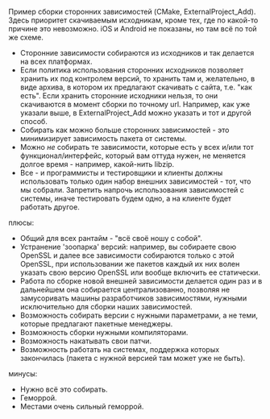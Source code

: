 Пример сборки сторонних зависимостей (CMake, ExternalProject_Add).
Здесь приоритет скачиваемым исходникам, кроме тех, где по какой-то причине это невозможно.
iOS и Android не показаны, но там всё по той же схеме.

- Сторонние зависимости собираются из исходников и так делается на всех платформах.
- Если политика использования сторонних исходников позволяет хранить их под контролем версий, то хранить там и, желательно, в виде архива, в котором их предлагают скачивать с сайта, т.е. "как есть". Если хранить сторонние исходники нельзя, то они скачиваются в момент сборки по точному url. Например, как уже указали выше, в ExternalProject_Add можно указать и тот и другой способ.
- Собирать как можно больше сторонних зависимостей - это минимизирует зависимость пакета от системы.
- Можно _не_ собирать те зависимости, которые есть у всех и/или тот функционал/интерфейс, который вам оттуда нужен, не меняется долгое время - например, какой-нить libzip.
- Все - и программисты и тестировщики и клиенты должны использовать только один набор внешних зависимостей - тот, что мы собрали. Запретить напрочь использования зависимостей с системы, иначе тестировать будем одно, а на клиенте будет работать другое.

плюсы:
- Общий для всех рантайм - "всё своё ношу с собой".
- Устранение 'зоопарка' версий: например, вы собираете свою OpenSSL и далее все зависимости собираются только с этой OpenSSL, при использовании же пакетов каждый их них волен указать свою версию OpenSSL или вообще включить ее статически.
- Работа по сборке новой внешней зависимости делается один раз и в дальнейшем она собирается централизованно, позволяя не замусоривать машины разработчиков зависимостями, нужными исключительно для сборки наших зависимостей.
- Возможность собирать версии с нужными параметрами, а не теми, которые предлагают пакетные менеджеры.
- Возможность сборки нужными компиляторами.
- Возможность накатывать свои патчи.
- Возможность работать на системах, поддержка которых закончилась (пакета с нужной версией там может уже не быть).

минусы:
- Нужно всё это собирать.
- Геморрой.
- Местами очень сильный геморрой.
